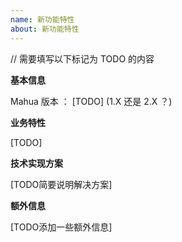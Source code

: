 ```yaml
---
name: 新功能特性
about: 新功能特性
---
```


// 需要填写以下标记为 TODO 的内容

**基本信息**

Mahua 版本 ： [TODO] (1.X 还是 2.X ？)

**业务特性**

[TODO]

**技术实现方案**

[TODO简要说明解决方案]

**额外信息**

[TODO添加一些额外信息]
